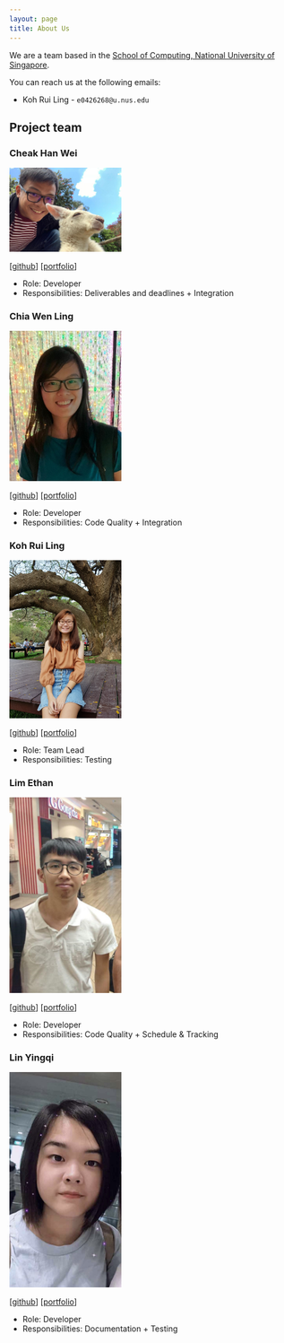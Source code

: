 ```yaml
---
layout: page
title: About Us
---
```


We are a team based in the [School of Computing, National University of Singapore](http://www.comp.nus.edu.sg).

You can reach us at the following emails:
- Koh Rui Ling - `e0426268@u.nus.edu`

## Project team

### Cheak Han Wei

<img src="images/hanweic53.png" width="200px">

[[github](https://github.com/hanweic53)]
[[portfolio](team/hanweic53.md)]

* Role: Developer
* Responsibilities: Deliverables and deadlines + Integration

### Chia Wen Ling

<img src="images/cwenling.png" width="200px">

[[github](http://github.com/cwenling)]
[[portfolio](team/cwenling.md)]

* Role: Developer
* Responsibilities: Code Quality + Integration

### Koh Rui Ling

<img src="images/ruilingk.png" width="200px">

[[github](http://github.com/ruilingk)] [[portfolio](team/ruilingk.md)]

* Role: Team Lead
* Responsibilities: Testing

### Lim Ethan

<img src="images/ethan-l-m-e.png" width="200px">

[[github](http://github.com/ethan-l-m-e)]
[[portfolio](team/ethan-l-m-e.md)]

* Role: Developer
* Responsibilities: Code Quality + Schedule & Tracking

### Lin Yingqi

<img src="images/yingqi0607.png" width="200px">

[[github](http://github.com/yingqi0607)]
[[portfolio](team/yingqi0607.md)]

* Role: Developer
* Responsibilities: Documentation + Testing
